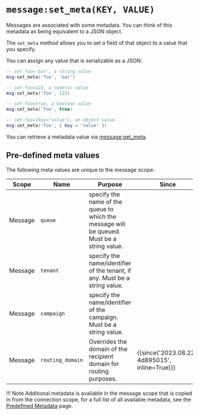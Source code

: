 # `message:set_meta(KEY, VALUE)`

Messages are associated with some metadata. You can think of this metadata
as being equivalent to a JSON object.

The `set_meta` method allows you to set a field of that object to a value
that you specify.

You can assign any value that is serializable as a JSON:

```lua
-- set foo='bar', a string value
msg:set_meta('foo', 'bar')

-- set foo=123, a numeric value
msg:set_meta('foo', 123)

-- set foo=true, a boolean value
msg:set_meta('foo', true)

-- set foo={key="value"}, an object value
msg:set_meta('foo', { key = 'value' })
```

You can retrieve a metadata value via [message:get_meta](get_meta.md).

## Pre-defined meta values

The following meta values are unique to the message scope:

|Scope|Name|Purpose|Since|
|----|----|-------|-----|
|Message|`queue`|specify the name of the queue to which the message will be queued. Must be a string value.||
|Message|`tenant`|specify the name/identifier of the tenant, if any. Must be a string value.||
|Message|`campaign`|specify the name/identifier of the campaign. Must be a string value.||
|Message|`routing_domain`|Overrides the domain of the recipient domain for routing purposes.|{{since('2023.08.22-4d895015', inline=True)}}|

!!! Note
        Additional metadata is available in the message scope that is copied in from the connection scope, for a full list of all available metadata, see the [Predefined Metadata](../metadata.md) page.

